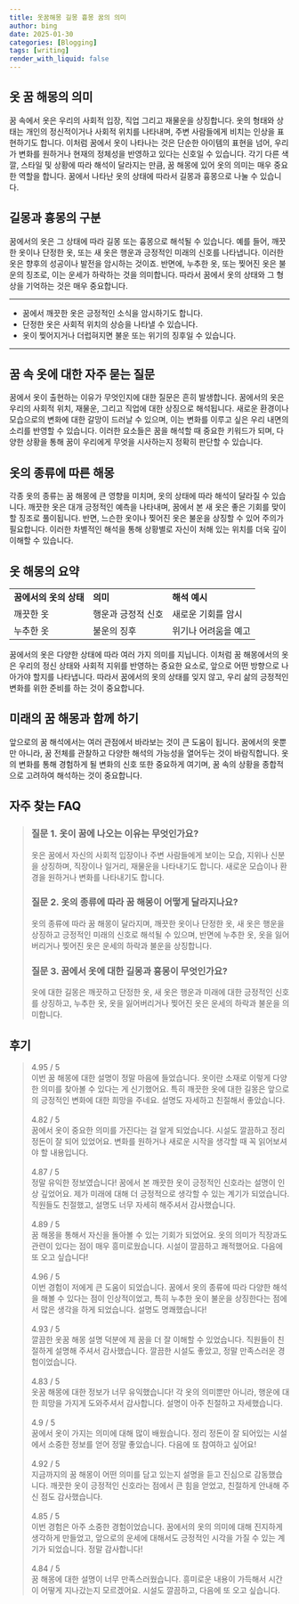 ```yaml
---
title: 옷꿈해몽 길몽 흉몽 꿈의 의미
author: bing
date: 2025-01-30
categories: [Blogging]
tags: [writing]
render_with_liquid: false
---
```



<h2 id='dream_interpretation'>옷 꿈 해몽의 의미</h2>

<p>꿈 속에서 옷은 우리의 사회적 입장, 직업 그리고 재물운을 상징합니다. 옷의 형태와 상태는 개인의 정신적이거나 사회적 위치를 나타내며, 주변 사람들에게 비치는 인상을 표현하기도 합니다. 이처럼 꿈에서 옷이 나타나는 것은 단순한 아이템의 표현을 넘어, 우리가 변화를 원하거나 현재의 정체성을 반영하고 있다는 신호일 수 있습니다. 각기 다른 색깔, 스타일 및 상황에 따라 해석이 달라지는 만큼, 꿈 해몽에 있어 옷의 의미는 매우 중요한 역할을 합니다. 꿈에서 나타난 옷의 상태에 따라서 길몽과 흉몽으로 나눌 수 있습니다.</p>

<h2 id='lucky_and_unlucky'>길몽과 흉몽의 구분</h2>

<p>꿈에서의 옷은 그 상태에 따라 길몽 또는 흉몽으로 해석될 수 있습니다. 예를 들어, 깨끗한 옷이나 단정한 옷, 또는 새 옷은 행운과 긍정적인 미래의 신호를 나타냅니다. 이러한 옷은 향후의 성공이나 발전을 암시하는 것이죠. 반면에, 누추한 옷, 또는 찢어진 옷은 불운의 징조로, 이는 운세가 하락하는 것을 의미합니다. 따라서 꿈에서 옷의 상태와 그 형상을 기억하는 것은 매우 중요합니다.</p>

<hr />

<ul>
    <li>꿈에서 깨끗한 옷은 긍정적인 소식을 암시하기도 합니다.</li>
    <li>단정한 옷은 사회적 위치의 상승을 나타낼 수 있습니다.</li>
    <li>옷이 찢어지거나 더럽혀지면 불운 또는 위기의 징후일 수 있습니다.</li>
</ul>

<hr />

<h2 id='questions_about_clothes_in_dreams'>꿈 속 옷에 대한 자주 묻는 질문</h2>

<p>꿈에서 옷이 출현하는 이유가 무엇인지에 대한 질문은 흔히 발생합니다. 꿈에서의 옷은 우리의 사회적 위치, 재물운, 그리고 직업에 대한 상징으로 해석됩니다. 새로운 환경이나 모습으로의 변화에 대한 갈망이 드러날 수 있으며, 이는 변화를 이루고 싶은 우리 내면의 소리를 반영할 수 있습니다. 이러한 요소들은 꿈을 해석할 때 중요한 키워드가 되며, 다양한 상황을 통해 꿈이 우리에게 무엇을 시사하는지 정확히 판단할 수 있습니다.</p>

<h2 id='interpretation_of_clothing_types'>옷의 종류에 따른 해몽</h2>

<p>각종 옷의 종류는 꿈 해몽에 큰 영향을 미치며, 옷의 상태에 따라 해석이 달라질 수 있습니다. 깨끗한 옷은 대개 긍정적인 예측을 나타내며, 꿈에서 본 새 옷은 좋은 기회를 맞이할 징조로 풀이됩니다. 반면, 느슨한 옷이나 찢어진 옷은 불운을 상징할 수 있어 주의가 필요합니다. 이러한 차별적인 해석을 통해 상황별로 자신이 처해 있는 위치를 더욱 깊이 이해할 수 있습니다.</p>

<h2 id='summary_of_interpretations'>옷 해몽의 요약</h2>

<table>
    <tr>
        <td><b>꿈에서의 옷의 상태</b></td>
        <td><b>의미</b></td>
        <td><b>해석 예시</b></td>
    </tr>
    <tr>
        <td>깨끗한 옷</td>
        <td>행운과 긍정적 신호</td>
        <td>새로운 기회를 암시</td>
    </tr>
    <tr>
        <td>누추한 옷</td>
        <td>불운의 징후</td>
        <td>위기나 어려움을 예고</td>
    </tr>
</table>

<p>꿈에서의 옷은 다양한 상태에 따라 여러 가지 의미를 지닙니다. 이처럼 꿈 해몽에서의 옷은 우리의 정신 상태와 사회적 지위를 반영하는 중요한 요소로, 앞으로 어떤 방향으로 나아가야 할지를 나타냅니다. 따라서 꿈에서의 옷의 상태를 잊지 않고, 우리 삶의 긍정적인 변화를 위한 준비를 하는 것이 중요합니다.</p>

<h2 id='future_dreams'>미래의 꿈 해몽과 함께 하기</h2>

<p>앞으로의 꿈 해석에서는 여러 관점에서 바라보는 것이 큰 도움이 됩니다. 꿈에서의 옷뿐만 아니라, 꿈 전체를 관찰하고 다양한 해석의 가능성을 열어두는 것이 바람직합니다. 옷의 변화를 통해 경험하게 될 변화의 신호 또한 중요하게 여기며, 꿈 속의 상황을 종합적으로 고려하여 해석하는 것이 중요합니다.</p>


<h2 id='자주_찾는_FAQ'>자주 찾는 FAQ</h2>
<div itemscope="" itemtype="https://schema.org/FAQPage"> 
<blockquote> 
<div itemscope="" itemprop="mainEntity" itemtype="https://schema.org/Question"> 
<h3 itemprop="name">질문 1. 옷이 꿈에 나오는 이유는 무엇인가요?</h3> 
<div itemscope="" itemprop="acceptedAnswer" itemtype="https://schema.org/Answer"> 
<span itemprop="text"> 
<p>옷은 꿈에서 자신의 사회적 입장이나 주변 사람들에게 보이는 모습, 지위나 신분을 상징하며, 직장이나 일거리, 재물운을 나타내기도 합니다. 새로운 모습이나 환경을 원하거나 변화를 나타내기도 합니다.</p> 
</span> 
</div> 
</div> 
<div itemscope="" itemprop="mainEntity" itemtype="https://schema.org/Question"> 
<h3 itemprop="name">질문 2. 옷의 종류에 따라 꿈 해몽이 어떻게 달라지나요?</h3> 
<div itemscope="" itemprop="acceptedAnswer" itemtype="https://schema.org/Answer"> 
<span itemprop="text"> 
<p>옷의 종류에 따라 꿈 해몽이 달라지며, 깨끗한 옷이나 단정한 옷, 새 옷은 행운을 상징하고 긍정적인 미래의 신호로 해석될 수 있으며, 반면에 누추한 옷, 옷을 잃어버리거나 찢어진 옷은 운세의 하락과 불운을 상징합니다.</p> 
</span> 
</div> 
</div> 
<div itemscope="" itemprop="mainEntity" itemtype="https://schema.org/Question"> 
<h3 itemprop="name">질문 3. 꿈에서 옷에 대한 길몽과 흉몽이 무엇인가요?</h3> 
<div itemscope="" itemprop="acceptedAnswer" itemtype="https://schema.org/Answer"> 
<span itemprop="text"> 
<p>옷에 대한 길몽은 깨끗하고 단정한 옷, 새 옷은 행운과 미래에 대한 긍정적인 신호를 상징하고, 누추한 옷, 옷을 잃어버리거나 찢어진 옷은 운세의 하락과 불운을 의미합니다.</p> 
</span> 
</div> 
</div> 
</blockquote> 
</div>
<h2 id='후기'>후기</h2>
<div itemscope itemtype="https://schema.org/Product">
  <blockquote>
  <div itemprop="review" itemscope itemtype="https://schema.org/Review">
      <div itemprop="reviewRating" itemscope itemtype="https://schema.org/Rating"> <span itemprop="ratingValue">4.95</span> / <span itemprop="bestRating">5</span> </div>
      <span itemprop="reviewBody">이번 꿈 해몽에 대한 설명이 정말 마음에 들었습니다. 옷이란 소재로 이렇게 다양한 의미를 찾아볼 수 있다는 게 신기했어요. 특히 깨끗한 옷에 대한 길몽은 앞으로의 긍정적인 변화에 대한 희망을 주네요. 설명도 자세하고 친절해서 좋았습니다.</span>
  </div>
  <br>
  <div itemprop="review" itemscope itemtype="https://schema.org/Review">
      <div itemprop="reviewRating" itemscope itemtype="https://schema.org/Rating"> <span itemprop="ratingValue">4.82</span> / <span itemprop="bestRating">5</span> </div>
      <span itemprop="reviewBody">꿈에서 옷이 중요한 의미를 가진다는 걸 알게 되었습니다. 시설도 깔끔하고 정리정돈이 잘 되어 있었어요. 변화를 원하거나 새로운 시작을 생각할 때 꼭 읽어보셔야 할 내용입니다.</span>
  </div>
  <br>
  <div itemprop="review" itemscope itemtype="https://schema.org/Review">
      <div itemprop="reviewRating" itemscope itemtype="https://schema.org/Rating"> <span itemprop="ratingValue">4.87</span> / <span itemprop="bestRating">5</span> </div>
      <span itemprop="reviewBody">정말 유익한 정보였습니다! 꿈에서 본 깨끗한 옷이 긍정적인 신호라는 설명이 인상 깊었어요. 제가 미래에 대해 더 긍정적으로 생각할 수 있는 계기가 되었습니다. 직원들도 친절했고, 설명도 너무 자세히 해주셔서 감사했습니다.</span>
  </div>
  <br>
  <div itemprop="review" itemscope itemtype="https://schema.org/Review">
      <div itemprop="reviewRating" itemscope itemtype="https://schema.org/Rating"> <span itemprop="ratingValue">4.89</span> / <span itemprop="bestRating">5</span> </div>
      <span itemprop="reviewBody">꿈 해몽을 통해서 자신을 돌아볼 수 있는 기회가 되었어요. 옷의 의미가 직장과도 관련이 있다는 점이 매우 흥미로웠습니다. 시설이 깔끔하고 쾌적했어요. 다음에 또 오고 싶습니다!</span>
  </div>
  <br>
  <div itemprop="review" itemscope itemtype="https://schema.org/Review">
      <div itemprop="reviewRating" itemscope itemtype="https://schema.org/Rating"> <span itemprop="ratingValue">4.96</span> / <span itemprop="bestRating">5</span> </div>
      <span itemprop="reviewBody">이번 경험이 저에게 큰 도움이 되었습니다. 꿈에서 옷의 종류에 따라 다양한 해석을 해볼 수 있다는 점이 인상적이었고, 특히 누추한 옷이 불운을 상징한다는 점에서 많은 생각을 하게 되었습니다. 설명도 명쾌했습니다!</span>
  </div>
  <br>
  <div itemprop="review" itemscope itemtype="https://schema.org/Review">
      <div itemprop="reviewRating" itemscope itemtype="https://schema.org/Rating"> <span itemprop="ratingValue">4.93</span> / <span itemprop="bestRating">5</span> </div>
      <span itemprop="reviewBody">깔끔한 옷꿈 해몽 설명 덕분에 제 꿈을 더 잘 이해할 수 있었습니다. 직원들이 친절하게 설명해 주셔서 감사했습니다. 깔끔한 시설도 좋았고, 정말 만족스러운 경험이었습니다.</span>
  </div>
  <br>
  <div itemprop="review" itemscope itemtype="https://schema.org/Review">
      <div itemprop="reviewRating" itemscope itemtype="https://schema.org/Rating"> <span itemprop="ratingValue">4.83</span> / <span itemprop="bestRating">5</span> </div>
      <span itemprop="reviewBody">옷꿈 해몽에 대한 정보가 너무 유익했습니다! 각 옷의 의미뿐만 아니라, 행운에 대한 희망을 가지게 도와주셔서 감사합니다. 설명이 아주 친절하고 자세했습니다.</span>
  </div>
  <br>
  <div itemprop="review" itemscope itemtype="https://schema.org/Review">
      <div itemprop="reviewRating" itemscope itemtype="https://schema.org/Rating"> <span itemprop="ratingValue">4.9</span> / <span itemprop="bestRating">5</span> </div>
      <span itemprop="reviewBody">꿈에서 옷이 가지는 의미에 대해 많이 배웠습니다. 정리 정돈이 잘 되어있는 시설에서 소중한 정보를 얻어 정말 좋았습니다. 다음에 또 참여하고 싶어요!</span>
  </div>
  <br>
  <div itemprop="review" itemscope itemtype="https://schema.org/Review">
      <div itemprop="reviewRating" itemscope itemtype="https://schema.org/Rating"> <span itemprop="ratingValue">4.92</span> / <span itemprop="bestRating">5</span> </div>
      <span itemprop="reviewBody">지금까지의 꿈 해몽이 어떤 의미를 담고 있는지 설명을 듣고 진심으로 감동했습니다. 깨끗한 옷이 긍정적인 신호라는 점에서 큰 힘을 얻었고, 친절하게 안내해 주신 점도 감사했습니다.</span>
  </div>
  <br>
  <div itemprop="review" itemscope itemtype="https://schema.org/Review">
      <div itemprop="reviewRating" itemscope itemtype="https://schema.org/Rating"> <span itemprop="ratingValue">4.85</span> / <span itemprop="bestRating">5</span> </div>
      <span itemprop="reviewBody">이번 경험은 아주 소중한 경험이었습니다. 꿈에서의 옷의 의미에 대해 진지하게 생각하게 만들었고, 앞으로의 운세에 대해서도 긍정적인 시각을 가질 수 있는 계기가 되었습니다. 정말 감사합니다!</span>
  </div>
  <br>
  <div itemprop="review" itemscope itemtype="https://schema.org/Review">
      <div itemprop="reviewRating" itemscope itemtype="https://schema.org/Rating"> <span itemprop="ratingValue">4.84</span> / <span itemprop="bestRating">5</span> </div>
      <span itemprop="reviewBody">꿈 해몽에 대한 설명이 너무 만족스러웠습니다. 흥미로운 내용이 가득해서 시간이 어떻게 지나갔는지 모르겠어요. 시설도 깔끔하고, 다음에 또 오고 싶습니다.</span>
  </div>
  </blockquote>
</div>
